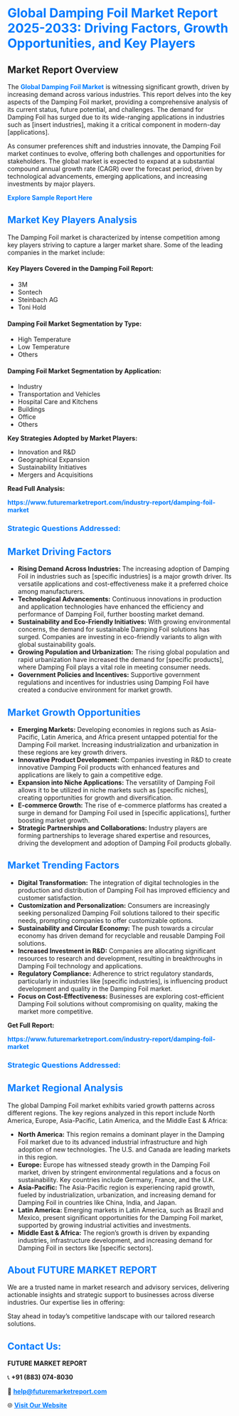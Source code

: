 <h1 style="color: #007BFF;">Global Damping Foil Market Report 2025-2033: Driving Factors, Growth Opportunities, and Key Players</h1>

<section id="overview">
<h2>Market Report Overview</h2>
<p>The <a href="https://www.futuremarketreport.com/industry-report/damping-foil-market" style="color: #007BFF; text-decoration: none;"><strong>Global Damping Foil Market</strong></a> is witnessing significant growth, driven by increasing demand across various industries. This report delves into the key aspects of the Damping Foil market, providing a comprehensive analysis of its current status, future potential, and challenges. The demand for Damping Foil has surged due to its wide-ranging applications in industries such as [insert industries], making it a critical component in modern-day [applications].</p>
<p>As consumer preferences shift and industries innovate, the Damping Foil market continues to evolve, offering both challenges and opportunities for stakeholders. The global market is expected to expand at a substantial compound annual growth rate (CAGR) over the forecast period, driven by technological advancements, emerging applications, and increasing investments by major players.</p>
</section>

<section id="overview">
<p><a href="https://www.futuremarketreport.com/request-sample/reportId=92647" style="color: #007BFF; text-decoration: none;"><strong>Explore Sample Report Here</strong></a></p>
</section>

<section id="key-players">
<h2 style="color: #007BFF;">Market Key Players Analysis</h2>
<p>The Damping Foil market is characterized by intense competition among key players striving to capture a larger market share. Some of the leading companies in the market include:</p>
<h4>Key Players Covered in the Damping Foil Report:</h4>
<ul><li>3M</li><li>Sontech</li><li>Steinbach AG</li><li>Toni Hold</li></ul>
<h4>Damping Foil Market Segmentation by Type:</h4>
<ul><li>High Temperature</li><li>Low Temperature</li><li>Others</li></ul>

<h4>Damping Foil Market Segmentation by Application:</h4>
<ul><li>Industry</li><li>Transportation and Vehicles</li><li>Hospital Care and Kitchens</li><li>Buildings</li><li>Office</li><li>Others</li></ul>
<p><strong>Key Strategies Adopted by Market Players:</strong></p>
<ul>
<li>Innovation and R&D</li>
<li>Geographical Expansion</li>
<li>Sustainability Initiatives</li>
<li>Mergers and Acquisitions</li>
</ul>
</section>

<section>
<p><strong>Read Full Analysis: </strong></p><a href="https://www.futuremarketreport.com/industry-report/damping-foil-market" style="color: #007BFF; text-decoration: none;"><strong>https://www.futuremarketreport.com/industry-report/damping-foil-market</strong></a>
<h3 style="color: #007BFF;">Strategic Questions Addressed:</h3>
</section>

<section id="driving-factors">
<h2 style="color: #007BFF;">Market Driving Factors</h2>
<ul>
<li><strong>Rising Demand Across Industries:</strong> The increasing adoption of Damping Foil in industries such as [specific industries] is a major growth driver. Its versatile applications and cost-effectiveness make it a preferred choice among manufacturers.</li>
<li><strong>Technological Advancements:</strong> Continuous innovations in production and application technologies have enhanced the efficiency and performance of Damping Foil, further boosting market demand.</li>
<li><strong>Sustainability and Eco-Friendly Initiatives:</strong> With growing environmental concerns, the demand for sustainable Damping Foil solutions has surged. Companies are investing in eco-friendly variants to align with global sustainability goals.</li>
<li><strong>Growing Population and Urbanization:</strong> The rising global population and rapid urbanization have increased the demand for [specific products], where Damping Foil plays a vital role in meeting consumer needs.</li>
<li><strong>Government Policies and Incentives:</strong> Supportive government regulations and incentives for industries using Damping Foil have created a conducive environment for market growth.</li>
</ul>
</section>

<section id="growth-opportunities">
<h2 style="color: #007BFF;">Market Growth Opportunities</h2>
<ul>
<li><strong>Emerging Markets:</strong> Developing economies in regions such as Asia-Pacific, Latin America, and Africa present untapped potential for the Damping Foil market. Increasing industrialization and urbanization in these regions are key growth drivers.</li>
<li><strong>Innovative Product Development:</strong> Companies investing in R&D to create innovative Damping Foil products with enhanced features and applications are likely to gain a competitive edge.</li>
<li><strong>Expansion into Niche Applications:</strong> The versatility of Damping Foil allows it to be utilized in niche markets such as [specific niches], creating opportunities for growth and diversification.</li>
<li><strong>E-commerce Growth:</strong> The rise of e-commerce platforms has created a surge in demand for Damping Foil used in [specific applications], further boosting market growth.</li>
<li><strong>Strategic Partnerships and Collaborations:</strong> Industry players are forming partnerships to leverage shared expertise and resources, driving the development and adoption of Damping Foil products globally.</li>
</ul>
</section>

<section id="trending-factors">
<h2 style="color: #007BFF;">Market Trending Factors</h2>
<ul>
<li><strong>Digital Transformation:</strong> The integration of digital technologies in the production and distribution of Damping Foil has improved efficiency and customer satisfaction.</li>
<li><strong>Customization and Personalization:</strong> Consumers are increasingly seeking personalized Damping Foil solutions tailored to their specific needs, prompting companies to offer customizable options.</li>
<li><strong>Sustainability and Circular Economy:</strong> The push towards a circular economy has driven demand for recyclable and reusable Damping Foil solutions.</li>
<li><strong>Increased Investment in R&D:</strong> Companies are allocating significant resources to research and development, resulting in breakthroughs in Damping Foil technology and applications.</li>
<li><strong>Regulatory Compliance:</strong> Adherence to strict regulatory standards, particularly in industries like [specific industries], is influencing product development and quality in the Damping Foil market.</li>
<li><strong>Focus on Cost-Effectiveness:</strong> Businesses are exploring cost-efficient Damping Foil solutions without compromising on quality, making the market more competitive.</li>
</ul>
</section>

<section>
<p><strong>Get Full Report: </strong></p><a href="https://www.futuremarketreport.com/industry-report/damping-foil-market" style="color: #007BFF; text-decoration: none;"><strong>https://www.futuremarketreport.com/industry-report/damping-foil-market</strong></a>
<h3 style="color: #007BFF;">Strategic Questions Addressed:</h3>
</section>


<section id="regional-analysis">
<h2 style="color: #007BFF;">Market Regional Analysis</h2>
<p>The global Damping Foil market exhibits varied growth patterns across different regions. The key regions analyzed in this report include North America, Europe, Asia-Pacific, Latin America, and the Middle East & Africa:</p>
<ul>
<li><strong>North America:</strong> This region remains a dominant player in the Damping Foil market due to its advanced industrial infrastructure and high adoption of new technologies. The U.S. and Canada are leading markets in this region.</li>
<li><strong>Europe:</strong> Europe has witnessed steady growth in the Damping Foil market, driven by stringent environmental regulations and a focus on sustainability. Key countries include Germany, France, and the U.K.</li>
<li><strong>Asia-Pacific:</strong> The Asia-Pacific region is experiencing rapid growth, fueled by industrialization, urbanization, and increasing demand for Damping Foil in countries like China, India, and Japan.</li>
<li><strong>Latin America:</strong> Emerging markets in Latin America, such as Brazil and Mexico, present significant opportunities for the Damping Foil market, supported by growing industrial activities and investments.</li>
<li><strong>Middle East & Africa:</strong> The region’s growth is driven by expanding industries, infrastructure development, and increasing demand for Damping Foil in sectors like [specific sectors].</li>
</ul>
</section>

<footer>
<h2 style="color: #007BFF;">About FUTURE MARKET REPORT</h2>
<p>We are a trusted name in market research and advisory services, delivering actionable insights and strategic support to businesses across diverse industries. Our expertise lies in offering:</p>

<p>Stay ahead in today’s competitive landscape with our tailored research solutions.</p>

<h2 style="color: #007BFF;">Contact Us:</h2>
<p><strong>FUTURE MARKET REPORT</strong></p>
<p>📞 <strong>+91 (883) 074-8030</strong></p>
<p>📧 <strong><a href="mailto:help@futuremarketreport.com" style="color: #007BFF;">help@futuremarketreport.com</a></strong></p>
<p>🌐 <strong><a href="https://www.futuremarketreport.com/" style="color: #007BFF;">Visit Our Website</a></strong></p>
</footer>